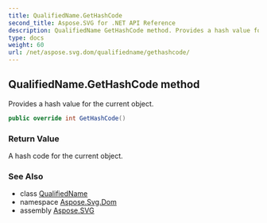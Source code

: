 ```yaml
---
title: QualifiedName.GetHashCode
second_title: Aspose.SVG for .NET API Reference
description: QualifiedName GetHashCode method. Provides a hash value for the current object
type: docs
weight: 60
url: /net/aspose.svg.dom/qualifiedname/gethashcode/
---
```

## QualifiedName.GetHashCode method

Provides a hash value for the current object.

```csharp
public override int GetHashCode()
```

### Return Value

A hash code for the current object.

### See Also

* class [QualifiedName](../)
* namespace [Aspose.Svg.Dom](../../../aspose.svg.dom/)
* assembly [Aspose.SVG](../../../)
